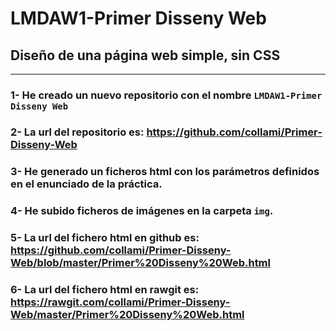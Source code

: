 # LMDAW1-Primer Disseny Web

## Diseño de una página web simple, sin CSS
---
### 1- He creado un nuevo repositorio con el nombre `LMDAW1-Primer Disseny Web`
### 2- La url del repositorio es: https://github.com/collami/Primer-Disseny-Web
### 3- He generado un ficheros html con los parámetros definidos en el enunciado de la práctica.
### 4- He subido ficheros de imágenes en la carpeta `img`.
### 5- La url del fichero html en github es: https://github.com/collami/Primer-Disseny-Web/blob/master/Primer%20Disseny%20Web.html
### 6- La url del fichero html en rawgit es: https://rawgit.com/collami/Primer-Disseny-Web/master/Primer%20Disseny%20Web.html
